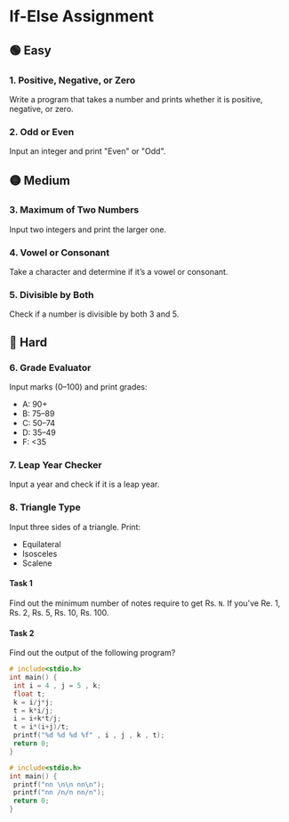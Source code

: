 # If-Else Assignment

## 🟢 Easy

### 1. Positive, Negative, or Zero
Write a program that takes a number and prints whether it is positive, negative, or zero.

### 2. Odd or Even
Input an integer and print "Even" or "Odd".

## 🟡 Medium

### 3. Maximum of Two Numbers
Input two integers and print the larger one.

### 4. Vowel or Consonant
Take a character and determine if it’s a vowel or consonant.

### 5. Divisible by Both
Check if a number is divisible by both 3 and 5.

## 🔴 Hard

### 6. Grade Evaluator
Input marks (0–100) and print grades:
- A: 90+
- B: 75–89
- C: 50–74
- D: 35–49
- F: <35

### 7. Leap Year Checker
Input a year and check if it is a leap year.

### 8. Triangle Type
Input three sides of a triangle. Print:
- Equilateral
- Isosceles
- Scalene

#### Task 1
Find out the minimum number of notes require to get Rs. `N`. If you've Re. 1, Rs. 2, Rs. 5, Rs. 10, Rs. 100.

#### Task 2
Find out the output of the following program?

```c
# include<stdio.h>
int main() {
 int i = 4 , j = 5 , k;
 float t;
 k = i/j*j;
 t = k*i/j;
 i = i+k*t/j;
 t = i*(i+j)/t;
 printf("%d %d %d %f" , i , j , k , t);
 return 0;
}
```

```c
# include<stdio.h>
int main() {
 printf("nn \n\n nn\n");
 printf("nn /n/n nn/n");
 return 0;
}
```